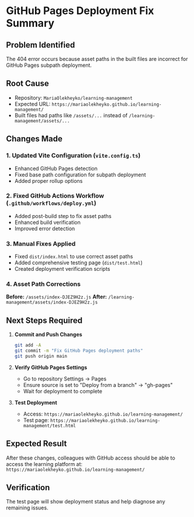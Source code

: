 # GitHub Pages Deployment Fix Summary

## Problem Identified
The 404 error occurs because asset paths in the built files are incorrect for GitHub Pages subpath deployment.

## Root Cause
- Repository: `MariaOlekheyko/learning-management`
- Expected URL: `https://mariaolekheyko.github.io/learning-management/`
- Built files had paths like `/assets/...` instead of `/learning-management/assets/...`

## Changes Made

### 1. Updated Vite Configuration (`vite.config.ts`)
- Enhanced GitHub Pages detection
- Fixed base path configuration for subpath deployment
- Added proper rollup options

### 2. Fixed GitHub Actions Workflow (`.github/workflows/deploy.yml`)
- Added post-build step to fix asset paths
- Enhanced build verification
- Improved error detection

### 3. Manual Fixes Applied
- Fixed `dist/index.html` to use correct asset paths
- Added comprehensive testing page (`dist/test.html`)
- Created deployment verification scripts

### 4. Asset Path Corrections
**Before:** `/assets/index-DJEZ9H2z.js`
**After:** `/learning-management/assets/index-DJEZ9H2z.js`

## Next Steps Required

1. **Commit and Push Changes**
   ```bash
   git add -A
   git commit -m "Fix GitHub Pages deployment paths"
   git push origin main
   ```

2. **Verify GitHub Pages Settings**
   - Go to repository Settings → Pages
   - Ensure source is set to "Deploy from a branch" → "gh-pages"
   - Wait for deployment to complete

3. **Test Deployment**
   - Access: `https://mariaolekheyko.github.io/learning-management/`
   - Test page: `https://mariaolekheyko.github.io/learning-management/test.html`

## Expected Result
After these changes, colleagues with GitHub access should be able to access the learning platform at:
`https://mariaolekheyko.github.io/learning-management/`

## Verification
The test page will show deployment status and help diagnose any remaining issues.